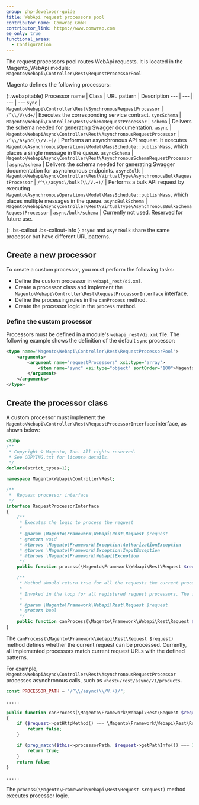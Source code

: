 ```yaml
---
group: php-developer-guide
title: WebApi request processors pool
contributor_name: Comwrap GmbH
contributor_link: https://www.comwrap.com
ee_only: true
functional_areas:
  - Configuration
---
```


The request processors pool routes WebApi requests. It is located in the Magento_WebApi module: `Magento\Webapi\Controller\Rest\RequestProcessorPool`

Magento defines the following processors: 

{:.webapitable}
Processor name | Class | URL pattern | Description
--- | --- | --- | ---
`sync` | `Magento\Webapi\Controller\Rest\SynchronousRequestProcessor` | `/^\\/V\\d+/`| Executes the corresponding service contract.
`syncSchema` | `Magento\Webapi\Controller\Rest\SchemaRequestProcessor` | `schema` | Delivers the schema needed for generating Swagger documentation.
`async` | `Magento\WebapiAsync\Controller\Rest\AsynchronousRequestProcessor` | `/^\\/async(\\/V.+)/` | Performs an asynchronous API request. It executes `Magento\AsynchronousOperations\Model\MassSchedule::publishMass`, which places a single message in the queue.
`asyncSchema` | `Magento\WebapiAsync\Controller\Rest\AsynchronousSchemaRequestProcessor` | `async/schema` | Delivers the schema needed for generating Swagger documentation for asynchronous endpoints.
`asyncBulk` | `Magento\WebapiAsync\Controller\Rest\VirtualType\AsynchronousBulkRequestProcessor` | `/^\\/async\/bulk(\\/V.+)/` | Performs a bulk API request by executing `Magento\AsynchronousOperations\Model\MassSchedule::publishMass`, which places multiple messages in the queue.
`asyncBulkSchema` | `Magento\WebapiAsync\Controller\Rest\VirtualType\AsynchronousBulkSchemaRequestProcessor` | `async/bulk/schema` | Currently not used. Reserved for future use.

{: .bs-callout .bs-callout-info }
`async` and `asyncBulk` share the same processor but have different URL patterns.

## Create a new processor

To create a custom processor, you must perform the following tasks: 

* Define the custom processor in `webapi_rest/di.xml`.
* Create a processor class and implement the `Magento\Webapi\Controller\Rest\RequestProcessorInterface` interface.
* Define the processing rules in the `canProcess` method.
* Create the processor logic in the `process` method.


### Define the custom processor

Processors must be defined in a module's `webapi_rest/di.xml` file. The following example shows the definition of the default `sync` processor:


```xml
<type name="Magento\Webapi\Controller\Rest\RequestProcessorPool">
    <arguments>
        <argument name="requestProcessors" xsi:type="array">
            <item name="sync" xsi:type="object" sortOrder="100">Magento\Webapi\Controller\Rest\SynchronousRequestProcessor</item>
        </argument>
    </arguments>
</type>
```

## Create the processor class

A custom processor must implement the `Magento\Webapi\Controller\Rest\RequestProcessorInterface` interface, as shown below:

```php
<?php
/**
 * Copyright © Magento, Inc. All rights reserved.
 * See COPYING.txt for license details.
 */
declare(strict_types=1);

namespace Magento\Webapi\Controller\Rest;

/**
 *  Request processor interface
 */
interface RequestProcessorInterface
{
    /**
     * Executes the logic to process the request
     *
     * @param \Magento\Framework\Webapi\Rest\Request $request
     * @return void
     * @throws \Magento\Framework\Exception\AuthorizationException
     * @throws \Magento\Framework\Exception\InputException
     * @throws \Magento\Framework\Webapi\Exception
     */
    public function process(\Magento\Framework\Webapi\Rest\Request $request);

    /**
     * Method should return true for all the requests the current processor can process.
     *
     * Invoked in the loop for all registered request processors. The first one wins.
     *
     * @param \Magento\Framework\Webapi\Rest\Request $request
     * @return bool
     */
    public function canProcess(\Magento\Framework\Webapi\Rest\Request $request);
}
```

The `canProcess(\Magento\Framework\Webapi\Rest\Request $request)` method defines whether the current request can be processed. Currently, all implemented processors match current request URLs with the defined patterns. 

For example, `Magento\WebapiAsync\Controller\Rest\AsynchronousRequestProcessor` processes asynchronous calls, such as `<host>/rest/async/V1/products`.


```php
const PROCESSOR_PATH = "/^\\/async(\\/V.+)/";

.....

public function canProcess(\Magento\Framework\Webapi\Rest\Request $request)
{
    if ($request->getHttpMethod() === \Magento\Framework\Webapi\Rest\Request::HTTP_METHOD_GET) {
        return false;
    }

    if (preg_match($this->processorPath, $request->getPathInfo()) === 1) {
        return true;
    }
    return false;
}

.....
```

The `process(\Magento\Framework\Webapi\Rest\Request $request)` method executes processor logic.
